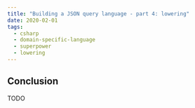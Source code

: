 ```yaml
---
title: "Building a JSON query language - part 4: lowering"
date: 2020-02-01
tags:
  - csharp
  - domain-specific-language
  - superpower
  - lowering
---
```


## Conclusion

TODO
